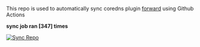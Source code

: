 This repo is used to automatically sync coredns plugin [forward](https://github.com/QZLin/forward) using Github Actions

**sync job ran [347] times**

[![Sync Repo](https://github.com/QZLin/coredns-extract/actions/workflows/sync.yaml/badge.svg)](https://github.com/QZLin/coredns-extract/actions/workflows/sync.yaml)
